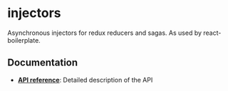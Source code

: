 # injectors
Asynchronous injectors for redux reducers and sagas. As used by react-boilerplate.

## Documentation
- [**API reference**](docs/api.md): Detailed description of the API
